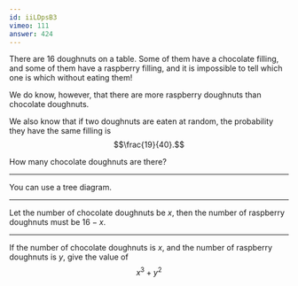 ```yaml
---
id: iiLDpsB3
vimeo: 111
answer: 424
---
```


There are $16$ doughnuts on a table. Some of them have a chocolate filling, and some of them have a raspberry filling, and it is impossible to tell which one is which without eating them!

We do know, however, that there are more raspberry doughnuts than chocolate doughnuts.

We also know that if two doughnuts are eaten at random, the probability they have the same filling is $$\frac{19}{40}.$$

How many chocolate doughnuts are there?

---

You can use a tree diagram.

---

Let the number of chocolate doughnuts be $x$, then the number of raspberry doughnuts must be $16-x.$

---

If the number of chocolate doughnuts is $x$, and the number of raspberry doughnuts is $y$, give the value of
$$
x^3 + y^2
$$
